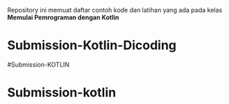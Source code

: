 Repository ini memuat daftar contoh kode dan latihan yang ada pada kelas **Memulai Pemrograman dengan Kotlin**
# Submission-Kotlin-Dicoding
#Submission-KOTLIN
# Submission-kotlin
